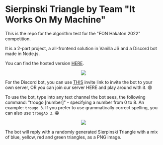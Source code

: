 # Sierpinski Triangle by Team "It Works On My Machine"

This is the repo for the algorithm test for the "FON Hakaton 2022" competition.

It is a 2-part project, a all-frontend solution in Vanilla JS and a Discord bot made in Node.js.

You can find the hosted version [HERE](https://sierpinski-makine.netlify.app/).

<p align="center">
  <img src="https://img001.prntscr.com/file/img001/5evOXOKLSNGCyxUmlnxsRA.png">
</p>

For the Discord bot, you can use [THIS](https://discord.com/api/oauth2/authorize?client_id=949644847944437781&permissions=51200&scope=bot) invite link to invite the bot to your own server, OR you can join our server HERE and play around with it. 😄

To use the bot, type into any text channel the bot sees, the following command: "trougo [number]" - specifying a number from 0 to 8. An example: `trougo 3`.
If you prefer to use grammatically correct spelling, you can also use `trougAo 3`. 😁

<p align="center">
  <img src="https://img001.prntscr.com/file/img001/wOCOWbWxReebmso5LdJajA.png">
</p>

The bot will reply with a randomly generated Sierpinski Triangle with a mix of blue, yellow, red and green triangles, as a PNG image.
